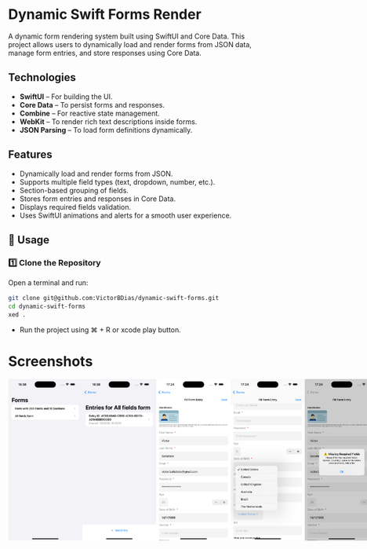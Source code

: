 # Dynamic Swift Forms Render

A dynamic form rendering system built using SwiftUI and Core Data. This project allows users to dynamically load and render forms from JSON data, manage form entries, and store responses using Core Data.

## Technologies

- **SwiftUI** – For building the UI.
- **Core Data** – To persist forms and responses.
- **Combine** – For reactive state management.
- **WebKit** – To render rich text descriptions inside forms.
- **JSON Parsing** – To load form definitions dynamically.

## Features

- Dynamically load and render forms from JSON.
- Supports multiple field types (text, dropdown, number, etc.).
- Section-based grouping of fields.
- Stores form entries and responses in Core Data.
- Displays required fields validation.
- Uses SwiftUI animations and alerts for a smooth user experience.

## 📖 Usage

### 1️⃣ Clone the Repository

Open a terminal and run:

```bash
git clone git@github.com:VictorBDias/dynamic-swift-forms.git
cd dynamic-swift-forms
xed .
```
- Run the project using ⌘ + R or xcode play button.

# Screenshots
<div style="display: flex; justify-content: space-between;">
  <img src="cloud-evaluation/Assets/Screenshot1.png" width="30%" />
  <img src="cloud-evaluation/Assets/Screenshot2.png" width="30%" />
  <img src="cloud-evaluation/Assets/Screenshot3.png" width="30%" />
  <img src="cloud-evaluation/Assets/Screenshot4.png" width="30%" />
  <img src="cloud-evaluation/Assets/Screenshot5.png" width="30%" />

</div>
